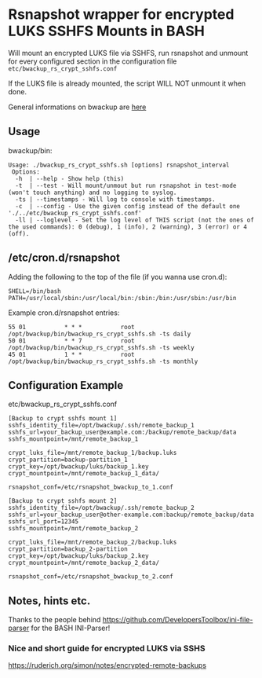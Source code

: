 # Rsnapshot wrapper for encrypted LUKS SSHFS Mounts in BASH

Will mount an encrypted LUKS file via SSHFS, run rsnapshot and unmount for every configured section in the configuration file `etc/bwackup_rs_crypt_sshfs.conf`

If the LUKS file is already mounted, the script WILL NOT unmount it when done.

General informations on bwackup are [here](../README.md)
## Usage

bwackup/bin:

```
Usage: ./bwackup_rs_crypt_sshfs.sh [options] rsnapshot_interval
 Options:
  -h  | --help - Show help (this)
  -t  | --test - Will mount/unmout but run rsnapshot in test-mode (won't touch anything) and no logging to syslog.
  -ts | --timestamps - Will log to console with timestamps.
  -c  | --config - Use the given config instead of the default one './../etc/bwackup_rs_crypt_sshfs.conf'
  -ll | --loglevel - Set the log level of THIS script (not the ones of the used commands): 0 (debug), 1 (info), 2 (warning), 3 (error) or 4 (off).
```

## /etc/cron.d/rsnapshot

Adding the following to the top of the file (if you wanna use cron.d):

```
SHELL=/bin/bash
PATH=/usr/local/sbin:/usr/local/bin:/sbin:/bin:/usr/sbin:/usr/bin
```

Example cron.d/rsnapshot entries:

```
55 01           * * *           root    /opt/bwackup/bin/bwackup_rs_crypt_sshfs.sh -ts daily
50 01           * * 7           root    /opt/bwackup/bin/bwackup_rs_crypt_sshfs.sh -ts weekly
45 01           1 * *           root    /opt/bwackup/bin/bwackup_rs_crypt_sshfs.sh -ts monthly
```

## Configuration Example

etc/bwackup_rs_crypt_sshfs.conf

```
[Backup to crypt sshfs mount 1]
sshfs_identity_file=/opt/bwackup/.ssh/remote_backup_1
sshfs_url=your_backup_user@example.com:/backup/remote_backup/data
sshfs_mountpoint=/mnt/remote_backup_1

crypt_luks_file=/mnt/remote_backup_1/backup.luks
crypt_partition=backup-partition_1
crypt_key=/opt/bwackup/luks/backup_1.key
crypt_mountpoint=/mnt/remote_backup_1_data/

rsnapshot_conf=/etc/rsnapshot_bwackup_to_1.conf

[Backup to crypt sshfs mount 2]
sshfs_identity_file=/opt/bwackup/.ssh/remote_backup_2
sshfs_url=your_backup_user@other-example.com:backup/remote_backup/data
sshfs_url_port=12345
sshfs_mountpoint=/mnt/remote_backup_2

crypt_luks_file=/mnt/remote_backup_2/backup.luks
crypt_partition=backup_2-partition
crypt_key=/opt/bwackup/luks/backup_2.key
crypt_mountpoint=/mnt/remote_backup_2_data/

rsnapshot_conf=/etc/rsnapshot_bwackup_to_2.conf
```

## Notes, hints etc.

Thanks to the people behind https://github.com/DevelopersToolbox/ini-file-parser for the BASH INI-Parser!

### Nice and short guide for encrypted LUKS via SSHS

<https://ruderich.org/simon/notes/encrypted-remote-backups>

